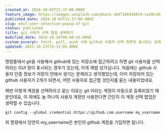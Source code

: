 ```yaml
---
created_at: 2024-10-03T11:37:00.000Z
feature_image: https://images.unsplash.com/photo-1647166545674-ce28ce93bdca?crop=entropy&cs=tinysrgb&fit=max&fm=jpg&ixid=M3wxMTc3M3wwfDF8c2VhcmNofDh8fGdpdHxlbnwwfHx8fDE3Mjk1NTc5MTR8MA&ixlib=rb-4.0.3&q=80&w=2000
published_date: 2024-10-03T11:37:00.000Z
slug: omit-user-selection-popup-of-git
status: published
title: git 사용자 선택 팝업 생략하기
modified_date: 2024-10-26T09:40:43.000Z
custom_excerpt: fetch, pull, push 시에 github 사용자 선택 화면이 표시되는 문제 해결
updated: 2025-10-23T15:11:05.000Z
---
```


명령줄에서 git을 사용해서 github에 있는 저장소에 접근하려고 하면 git 사용자를 선택하라는 GUI 창이 표시되는 경우가 있는데, 이게 제법 성가십니다. 처음에는 github 사용자 인증 정보가 저장이 안돼서 생기는 문제라고 생각했었는데, 이미 저장되어 있는 github 사용자가 2개가 되면서, 어떤 사용자로 접근할 것인지를 묻는 내용이었네요.

매번 이렇게 계정을 선택하라고 묻는 이유는 git 이라는 계정이 자동으로 등록되었기 때문인데요, 이 외에도 늘 하나의 사용자 계정만 사용한다면 간단히 이 계정 선택 팝업은 생략할 수 있습니다.

```
git config --global credential.https://github.com.username my_username
```

위 명령에서 당연히 my_username은 본인의 github 계정을 기입하면 됩니다.